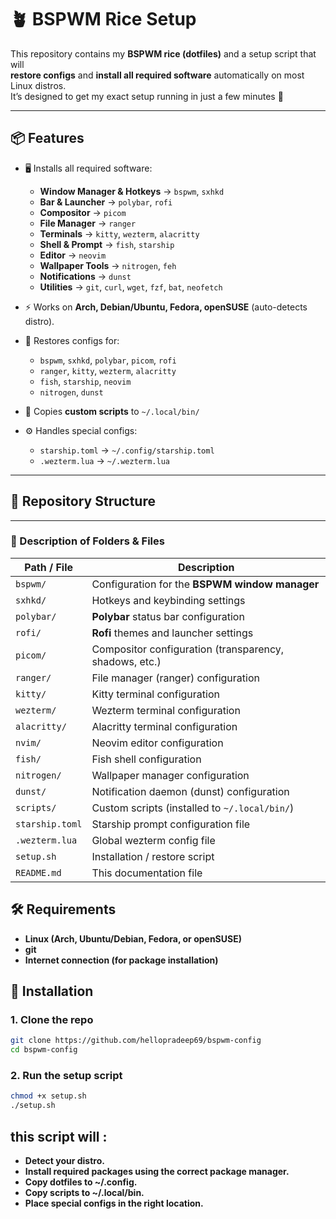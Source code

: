 
# 🪴 BSPWM Rice Setup

This repository contains my **BSPWM rice (dotfiles)** and a setup script that will  
**restore configs** and **install all required software** automatically on most Linux distros.  
It’s designed to get my exact setup running in just a few minutes 🚀

---

## 📦 Features

- 🖥️ Installs all required software:
  - **Window Manager & Hotkeys** → `bspwm`, `sxhkd`
  - **Bar & Launcher** → `polybar`, `rofi`
  - **Compositor** → `picom`
  - **File Manager** → `ranger`
  - **Terminals** → `kitty`, `wezterm`, `alacritty`
  - **Shell & Prompt** → `fish`, `starship`
  - **Editor** → `neovim`
  - **Wallpaper Tools** → `nitrogen`, `feh`
  - **Notifications** → `dunst`
  - **Utilities** → `git`, `curl`, `wget`, `fzf`, `bat`, `neofetch`

- ⚡ Works on **Arch, Debian/Ubuntu, Fedora, openSUSE** (auto-detects distro).  
- 🎨 Restores configs for:
  - `bspwm`, `sxhkd`, `polybar`, `picom`, `rofi`
  - `ranger`, `kitty`, `wezterm`, `alacritty`
  - `fish`, `starship`, `neovim`
  - `nitrogen`, `dunst`
- 🔧 Copies **custom scripts** to `~/.local/bin/`
- ⚙️ Handles special configs:
  - `starship.toml` → `~/.config/starship.toml`
  - `.wezterm.lua` → `~/.wezterm.lua`

---

## 📂 Repository Structure

---

### 📑 Description of Folders & Files

| Path / File       | Description |
|-------------------|-------------|
| `bspwm/`          | Configuration for the **BSPWM window manager** |
| `sxhkd/`          | Hotkeys and keybinding settings |
| `polybar/`        | **Polybar** status bar configuration |
| `rofi/`           | **Rofi** themes and launcher settings |
| `picom/`          | Compositor configuration (transparency, shadows, etc.) |
| `ranger/`         | File manager (ranger) configuration |
| `kitty/`          | Kitty terminal configuration |
| `wezterm/`        | Wezterm terminal configuration |
| `alacritty/`      | Alacritty terminal configuration |
| `nvim/`           | Neovim editor configuration |
| `fish/`           | Fish shell configuration |
| `nitrogen/`       | Wallpaper manager configuration |
| `dunst/`          | Notification daemon (dunst) configuration |
| `scripts/`        | Custom scripts (installed to `~/.local/bin/`) |
| `starship.toml`   | Starship prompt configuration file |
| `.wezterm.lua`    | Global wezterm config file |
| `setup.sh`        | Installation / restore script |
| `README.md`       | This documentation file |

## 🛠️ Requirements
- **Linux (Arch, Ubuntu/Debian, Fedora, or openSUSE)**
- **git**
- **Internet connection (for package installation)**

## 🚀 Installation

### 1. Clone the repo
```bash
git clone https://github.com/hellopradeep69/bspwm-config
cd bspwm-config
```

### 2. Run the setup script
```bash
chmod +x setup.sh
./setup.sh
```

## this script will :
- **Detect your distro.**
- **Install required packages using the correct package manager.**
- **Copy dotfiles to ~/.config.**
- **Copy scripts to ~/.local/bin.**
- **Place special configs in the right location.**

